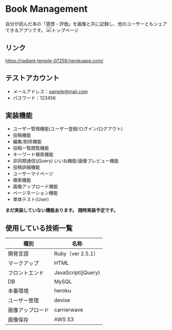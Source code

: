 # Book Management

自分が読んだ本の「感想・評価」を画像と共に記録し、他のユーザーともシェアできるアプリです。
![トップページ](https://user-images.githubusercontent.com/59188083/75506838-9695a980-5a22-11ea-953e-4190464b4404.jpg)

## リンク

https://radiant-temple-07259.herokuapp.com/

## テストアカウント

- メールアドレス：sample@mail.com
- パスワード：123456

## 実装機能

- ユーザー管理機能(ユーザー登録/ログイン/ログアウト)
- 投稿機能
- 編集/削除機能
- 投稿一覧閲覧機能
- キーワード検索機能
- 非同期通信(jQuery) いいね機能/画像プレビュー機能
- 投稿詳細機能
- ユーザーマイページ
- 検索機能
- 画像アップロード機能
- ページネーション機能
- 単体テスト(User)

**まだ実装していない機能あります。**
**随時実装予定です。**

## 使用している技術一覧

|種別|名称|
|------|----|
|開発言語|Ruby（ver 2.5.1）|
|マークアップ|HTML|
|フロントエンド|JavaScript(jQuery)|
|DB|MySQL|
|本番環境|heroku|
|ユーザー管理|devise|
|画像アップロード|carrierwave|
|画像保存|AWS S3|
